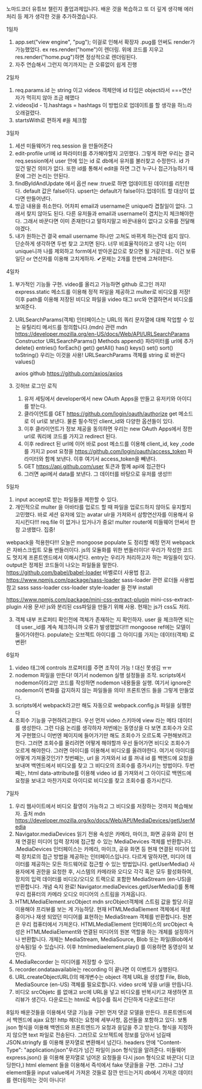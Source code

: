 노마드코더 유튜브 챌린지 졸업과제입니다. 배운 것을 복습하고 또 더 깊게 생각해 에러처리 등 제가 생각한 것을 추가하겠습니다.

1일차

1. app.set("view engine", "pug"); 이걸로 인해서 확장자 .pug를 안써도 render가 가능했었다.
   ex res.render("home")이 렌더링. 위에 코드를 지우고 res.render("home.pug")하면 정상적으로 렌더링된다.
2. 자주 연습해서 그런지 여기까지는 큰 오류없이 쉽게 진행

2일차

1. req.params.id 는 string 이고 videos 객체안에 id 타입은 object라서 ===연산자가 먹히지 않아 조금 헤맸다
2. videos[id - 1].hashtags = hashtags 이 방법으로 업데이트를 할 생각을 하느라 오래걸렸다.
3. startsWith로 편하게 #을 체크함

3일차

1. 세션 미들웨어가 req.session 을 만들어준다
2. edit-profile url에 id 파라미터를 추가해야할지 고민했다. 그렇게 하면 우리는 결국 req.session에서 user 안에 있는 id 로 db에서 유저를 불러찾고 수정한다.
   id 가 있건 말건 의미가 없다. 또한 id를 통해서 edit을 하면 그건 누구나 접근가능하기 때문에 그런 논리는 안된다.
3. findByIdAndUpdate 에서 옵션 new :true로 하면 업데이트된 데이터를 리턴한다. default 값은 false이다. upsert는 default가 false이다.업데이트 할 대상이 없다면 만들어낸다.
4. 방금 내용을 취소한다. 어차피 email과 username은 unique라 겹칠일이 없다. 그래서 찾지 않아도 된다. 다른 유저들과
   email과 username이 겹치는지 체크해야한다. 그래서 바꾼다면 이미 존재한다고 말하지말고 바꾼내용이 없다고 오류를 전달해야겠다.
5. 내가 원하는건 결국 email username 하나만 고쳐도 바뀌게 하는건데 쉽지 않다. 단순하게 생각하면 두번 찾고 고치면 된다. 너무 비효율적이라고 생각
   나는 이미 unique니까 나를 제외하고 form에서 받아온값으로 찾으면 될 거같은데.. 이건 보류 일단 or 연산자를 이용해 고치게하자.
   ✔문제는 2개를 한번에 고쳐야한다.

4일차

1. 부가적인 기능들 구현. video를 올리고 가능하면 github 로그인 까지!
   express.static 메소드를 이용해 정적 파일을 제공하고 multer로 비디오를 저장! 이후 path를 이용해 저장된 비디오 파일을 video 태그 src와 연결하면서 비디오를 보여준다.

2. URLSearchParams(객체) 인터페이스는 URL의 쿼리 문자열에 대해 작업할 수 있는 유틸리티 메서드를 정의합니다.(mdn)
   관련 mdn https://developer.mozilla.org/en-US/docs/Web/API/URLSearchParams
   Constructor URLSearchParams()
   Methods
   append() 파라미터를 url에 추가
   delete()
   entries()
   forEach()
   get()
   getAll()
   has()
   keys()
   set()
   sort()
   toString() 우리는 이것을 사용! URLSearchParams 객체를 string 로 바꾼다
   values()

   axios github https://github.com/axios/axios

3. 깃허브 로그인 로직
   1. 유저 세팅에서 developer에서 new OAuth Apps을 만들고 유저키와 아이디를 받는다.
   2. 클라이언트를 GET https://github.com/login/oauth/authorize get 메소드로 이 url로 보낸다. 물론 필수적인 client_id와 다양한 옵션들이 있다.
   3. 이후 클라이언트가 정보 제공을 동의하면 우리는 new OAuth Apps에서 정한 url로 쿼리에 코드를 가지고 redirect 된다.
   4. 이후 redirect 된 url에 이어 바로 post 메소드를 이용해 client_id, key ,code를 가지고 post 요청을 https://github.com/login/oauth/access_token 파라미터와 함께 보낸다. 이후 여기서 access_token을 빼낸다.
   5. GET https://api.github.com/user 토큰과 함께 api에 접근한다
   6. 그러면 api에서 data를 보낸다. 그 데이터를 바탕으로 유저를 생성!!!

5일차

1. input accept로 받는 파일들을 제한할 수 있다.
2. 개인적으로 multer 을 아바타를 업로드 할 때 파일을 업로드하지 않아도 유지할지 고민했다. 바로 세션 유저에 있는 avatar ulr을 가져와서 삼항연산자를 이용해서 유지시킨다!!! req.file 이 없거나 있거나가 중요! multer router에 미들웨어 안써서 한참 고생했다. 집중!

webpack을 적용한다!!! 오늘은 mongoose populate 도 정리할 예정
먼저 webpack은 자바스크립트 모듈 번들러이다. js의 모듈화를 위한 번들러이다! 우리가 작성한 코드도 멋지게 프론트엔드에서 이해시킨다.
entry는 우리가 처리하고자 하는 파일들이 있다.  
output은 정제된 코드들이 나오는 파일들을 말한다.
https://github.com/babel/babel-loader 바벨로더 사용법 참고.
https://www.npmjs.com/package/sass-loader sass-loader 관련 로더들 사용법 참고
sass sass-loader css-loader style-loader 을 전부 install

https://www.npmjs.com/package/mini-css-extract-plugin mini-css-extract-plugin 사용 문서! js와 분리된 css파일을 만들기 위해 사용.
현재는 js가 css도 처리.

3. 객체 내부 프로퍼티 확인전에 객체가 존재하는 지 확인하자. user 을 체크하면 되는데 user.\_id를 계속 체크하니까 오류가 발생했었다!!!
   mongoose ref에는 모델이 들어가야한다. populate는 오브젝트 아이디를 그 아이디를 가지는 데이터(객체) 로 변환!

6일차

1. video 태그에 controls 프로퍼티를 주면 조작이 가능 ! 대신 못생김 ㅠㅠ
2. nodemon 파일을 만든다! 여기서 nodemon 실행 설정들을 조작. scripts에서 nodemon이라고만 코드를 작성하면 nodemon 내용들을 실행.
   여기서 ignore은 nodemon이 변화를 감지하지 않는 파일들을 의미! 프론트엔드 들을 그렇게 만들었다.
3. scripts에서 webpack라고만 해도 자동으로 webpack.config.js 파일을 실행한다
4. 조회수 기능을 구현하려고한다. 우선 먼저 video 스키마에 view 라는 메타 데이터를 생성한다. 그런 다음 논리를 생각하자
   저번에는 동영상을 다 보면 조회수가 오르게 구현했으니 이번엔 페이지에 들어가기만 해도 조회수가 오르도록 구현해보려고한다. 그러면 조회수를 올리려면 어떻게 해야할까 우선 들어가면 비디오 조회수가 오르게 해야한다. 그러면 아이디를 이용해서 비디오를 올려야한다. 여기서 아이디를 어떻게 가져올것인가?
   첫번째는, url 을 가져와서 id 를 꺼내 id 를 백엔드에 요청을 보내며 백엔드에서 비디오를 찾고 그 비디오의 조회수를 증가시키는 방법이다.
   두번째는, html data-attribute를 이용해 video id 를 가져와서 그 아이디로 백엔드에 요청을 보내고 마찬가지로 아이디로 비디오를 찾고 조회수를 증가시킨다.

7일차

1. 우리 웹사이트에서 비디오 촬영이 가능하고 그 비디오를 저장하는 것까지 복습해보자.
   출처 mdn https://developer.mozilla.org/ko/docs/Web/API/MediaDevices/getUserMedia
2. Navigator.mediaDevices 읽기 전용 속성은 카메라, 마이크, 화면 공유와 같이 현재 연결된 미디어 입력 장치에 접근할 수 있는 MediaDevices 객체를 반환합니다.
   .MediaDevices 인터페이스는 카메라, 마이크, 공유 화면 등 현재 연결된 미디어 입력 장치로의 접근 방법을 제공하는 인터페이스입니다. 다르게 말하자면, 미디어 데이터를 제공하는 모든 하드웨어로 접근할 수 있는 방법입니다.
   getUserMedia()
   사용자에게 권한을 요청한 후, 시스템의 카메라와 오디오 각각 혹은 모두 활성화하여, 장치의 입력 데이터를 비디오/오디오 트랙으로 포함한 MediaStream (en-US)을 반환합니다.
   개념 숙지 완료! Navigator.mediaDevices.getUserMedia()를 통해 우리 컴퓨터의 카메라 오디오 미디어의 스트림을 가져옵니다.
3. HTMLMediaElement.srcObject mdn
   srcObject객체에 스트림 값을 할당.이걸 이용해야 프리뷰를 보는 게 가능하당.
   현재 HTMLMediaElement 객체에서 재생 중이거나 재생 되었던 미디어를 표현하는 MediaStream 객체를 반환합니다. 원본은 우리 컴퓨터에서 가져온다.
   HTMLMediaElement 인터페이스의 srcObject 속성은 HTMLMediaElement와 연결된 미디어의 원본 역할을 하는 개체를 설정하거나 반환합니다. 개체는 MediaStream, MediaSource, Blob 또는 파일(Blob에서 상속됨)일 수 있습니다.
   이후 htmlmediaelement.play() 를 이용하면 동영상이 보인다.
4. MediaRecorder 는 미디어를 저장할 수 있다.
5. recorder.ondataavailable는 recording 이 끝나면 이 이벤트가 실행된다.
6. URL.createObjectURL()의 매개변수는 object 객체 URL을 생성할 File, Blob, MediaSource (en-US) 객체를 필요로합니다. video src에 넣을 url을 만듭니다.
7. 비디오 srcObjetc 를 없애고 src에 URL을 넣고 비디오를 반복시키고 재생하면 프리뷰가 생긴다. 다운로드는 html로 속임수를 줘서 간단하게 다운로드한다!

8일차 배운것들을 이용해서 댓글 기능을 구현!
먼저 댓글 모델을 만든다. 프론트엔드에서 백엔드에 ajax 요청!
http 헤더는 요청에 세부사항, 옵션들을 포함하고 있다.
보통 json 형식을 이용해 백엔드와 프론트엔드가 요청과 응답을 주고 받는다. 형식을 지정하지 않으면 text 파일로 전송된다.
그러므로 오브젝트에 정보를 담아서 넘길때 JSON.stringfy 를 이용해 문자열로 변환해서 넘긴다.
headers 안에 "Content-Type": "application/json"우리가 넘긴 파일이 json 형식임을 알려준다.
미들웨어 express.json() 을 이용해 문자열로 넘어온 요청들을 다시 json 형식으로 바꾼다( 디코딩한다,)
html element 들을 이용해서 즉석에서 fake 댓글들을 구현. 그러나 그냥 element들을 input value에서 가져온 것들로 잠깐 만드는거지 db에서 가져온 데이터를 렌더링하는 것이 아니다!
